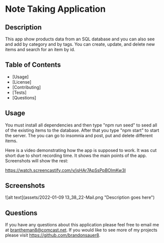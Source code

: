# Note Taking Application
  
## Description 
This app show products data from an SQL database and you can also see and add by category and by tags. You can create, update, and delete new items and search for an item by id.
  ## Table of Contents
  * [Usage]
  * [License]
  * [Contributing]
  * [Tests]
  * [Questions]
  
 
  ## Usage 
  You must install all dependencies and then type "npm run seed" to seed all of the existing items to the database. After that you type "npm start" to start the server. The you can go to insomnia and post, put and delete different items.


  Here is a video demonstrating how the app is supposed to work. It was cut short due to short recording time. It shows the main points of the app. Screenshots will show the rest:

  https://watch.screencastify.com/v/jsHAr7ApSsPpBOlmKw3I

  ## Screenshots
  ![alt text](assets/2022-01-09 13_38_22-Mail.png "Description goes here")


  ## Questions
  If you have any questions about this application please feel free to email me at brantheman8@comcast.net. If you would like to see more of my projects please visit https://github.com/brandonsauer8.
